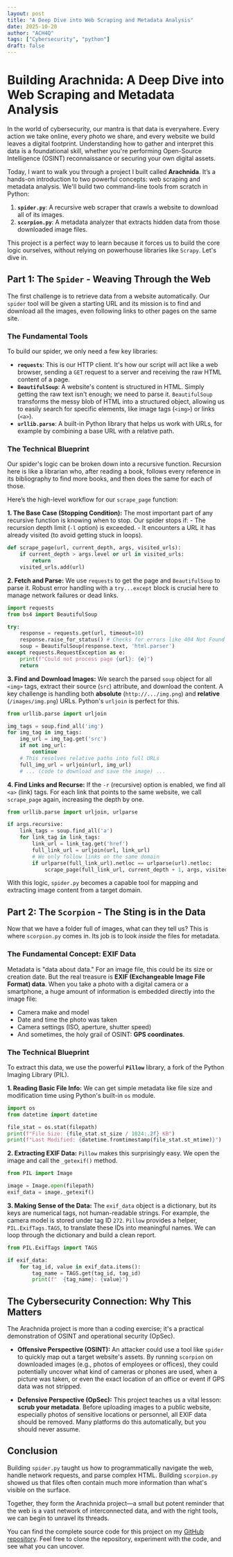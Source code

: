 ```yaml
---
layout: post
title: "A Deep Dive into Web Scraping and Metadata Analysis"
date: 2025-10-20
author: "ACH4Q"
tags: ["Cybersecurity", "python"]
draft: false
---
```


# Building Arachnida: A Deep Dive into Web Scraping and Metadata Analysis

In the world of cybersecurity, our mantra is that data is everywhere. Every action we take online, every photo we share, and every website we build leaves a digital footprint. Understanding how to gather and interpret this data is a foundational skill, whether you're performing Open-Source Intelligence (OSINT) reconnaissance or securing your own digital assets.

Today, I want to walk you through a project I built called **Arachnida**. It’s a hands-on introduction to two powerful concepts: web scraping and metadata analysis. We'll build two command-line tools from scratch in Python:

1.  **`spider.py`**: A recursive web scraper that crawls a website to download all of its images.
2.  **`scorpion.py`**: A metadata analyzer that extracts hidden data from those downloaded image files.

This project is a perfect way to learn because it forces us to build the core logic ourselves, without relying on powerhouse libraries like `Scrapy`. Let's dive in.

## Part 1: The `Spider` - Weaving Through the Web

The first challenge is to retrieve data from a website automatically. Our `spider` tool will be given a starting URL and its mission is to find and download all the images, even following links to other pages on the same site.

### The Fundamental Tools

To build our spider, we only need a few key libraries:

-   **`requests`**: This is our HTTP client. It's how our script will act like a web browser, sending a `GET` request to a server and receiving the raw HTML content of a page.
-   **`BeautifulSoup`**: A website's content is structured in HTML. Simply getting the raw text isn't enough; we need to parse it. `BeautifulSoup` transforms the messy blob of HTML into a structured object, allowing us to easily search for specific elements, like image tags (`<img>`) or links (`<a>`).
-   **`urllib.parse`**: A built-in Python library that helps us work with URLs, for example by combining a base URL with a relative path.

### The Technical Blueprint

Our spider's logic can be broken down into a recursive function. Recursion here is like a librarian who, after reading a book, follows every reference in its bibliography to find more books, and then does the same for each of those.

Here’s the high-level workflow for our `scrape_page` function:

**1. The Base Case (Stopping Condition):** The most important part of any recursive function is knowing when to stop. Our spider stops if:
    - The recursion depth limit (`-l` option) is exceeded.
    - It encounters a URL it has already visited (to avoid getting stuck in loops).

```python
def scrape_page(url, current_depth, args, visited_urls):
    if current_depth > args.level or url in visited_urls:
        return
    visited_urls.add(url)
```

**2. Fetch and Parse:** We use `requests` to get the page and `BeautifulSoup` to parse it. Robust error handling with a `try...except` block is crucial here to manage network failures or dead links.

```python
import requests
from bs4 import BeautifulSoup

try:
    response = requests.get(url, timeout=10)
    response.raise_for_status() # Checks for errors like 404 Not Found
    soup = BeautifulSoup(response.text, 'html.parser')
except requests.RequestException as e:
    print(f"Could not process page {url}: {e}")
    return
```

**3. Find and Download Images:** We search the parsed `soup` object for all `<img>` tags, extract their source (`src`) attribute, and download the content. A key challenge is handling both **absolute** (`http://.../img.png`) and **relative** (`/images/img.png`) URLs. Python's `urljoin` is perfect for this.

```python
from urllib.parse import urljoin

img_tags = soup.find_all('img')
for img_tag in img_tags:
    img_url = img_tag.get('src')
    if not img_url:
        continue
    # This resolves relative paths into full URLs
    full_img_url = urljoin(url, img_url)
    # ... (code to download and save the image) ...
```

**4. Find Links and Recurse:** If the `-r` (recursive) option is enabled, we find all `<a>` (link) tags. For each link that points to the same website, we call `scrape_page` again, increasing the depth by one.

```python
from urllib.parse import urljoin, urlparse

if args.recursive:
    link_tags = soup.find_all('a')
    for link_tag in link_tags:
        link_url = link_tag.get('href')
        full_link_url = urljoin(url, link_url)
        # We only follow links on the same domain
        if urlparse(full_link_url).netloc == urlparse(url).netloc:
            scrape_page(full_link_url, current_depth + 1, args, visited_urls)
```

With this logic, `spider.py` becomes a capable tool for mapping and extracting image content from a target domain.

## Part 2: The `Scorpion` - The Sting is in the Data

Now that we have a folder full of images, what can they tell us? This is where `scorpion.py` comes in. Its job is to look *inside* the files for metadata.

### The Fundamental Concept: EXIF Data

Metadata is "data about data." For an image file, this could be its size or creation date. But the real treasure is **EXIF (Exchangeable Image File Format) data**. When you take a photo with a digital camera or a smartphone, a huge amount of information is embedded directly into the image file:
- Camera make and model
- Date and time the photo was taken
- Camera settings (ISO, aperture, shutter speed)
- And sometimes, the holy grail of OSINT: **GPS coordinates**.

### The Technical Blueprint

To extract this data, we use the powerful **`Pillow`** library, a fork of the Python Imaging Library (PIL).

**1. Reading Basic File Info:** We can get simple metadata like file size and modification time using Python's built-in `os` module.

```python
import os
from datetime import datetime

file_stat = os.stat(filepath)
print(f"File Size: {file_stat.st_size / 1024:.2f} KB")
print(f"Last Modified: {datetime.fromtimestamp(file_stat.st_mtime)}")
```

**2. Extracting EXIF Data:** `Pillow` makes this surprisingly easy. We open the image and call the `_getexif()` method.

```python
from PIL import Image

image = Image.open(filepath)
exif_data = image._getexif()
```

**3. Making Sense of the Data:** The `exif_data` object is a dictionary, but its keys are numerical tags, not human-readable strings. For example, the camera model is stored under tag ID `272`. `Pillow` provides a helper, `PIL.ExifTags.TAGS`, to translate these IDs into meaningful names. We can loop through the dictionary and build a clean report.

```python
from PIL.ExifTags import TAGS

if exif_data:
    for tag_id, value in exif_data.items():
        tag_name = TAGS.get(tag_id, tag_id)
        print(f"  {tag_name}: {value}")
```

## The Cybersecurity Connection: Why This Matters

The Arachnida project is more than a coding exercise; it's a practical demonstration of OSINT and operational security (OpSec).

-   **Offensive Perspective (OSINT):** An attacker could use a tool like `spider` to quickly map out a target website's assets. By running `scorpion` on downloaded images (e.g., photos of employees or offices), they could potentially uncover what kind of cameras or phones are used, when a picture was taken, or even the exact location of an office or event if GPS data was not stripped.

-   **Defensive Perspective (OpSec):** This project teaches us a vital lesson: **scrub your metadata**. Before uploading images to a public website, especially photos of sensitive locations or personnel, all EXIF data should be removed. Many platforms do this automatically, but you should never assume.

## Conclusion

Building `spider.py` taught us how to programmatically navigate the web, handle network requests, and parse complex HTML. Building `scorpion.py` showed us that files often contain much more information than what's visible on the surface.

Together, they form the Arachnida project—a small but potent reminder that the web is a vast network of interconnected data, and with the right tools, we can begin to unravel its threads.

You can find the complete source code for this project on my [GitHub repository](https://github.com/ACH4Q/Arachnida). Feel free to clone the repository, experiment with the code, and see what you can uncover.

